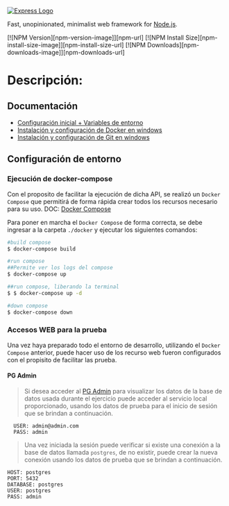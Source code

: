 [![Express Logo](https://i.cloudup.com/zfY6lL7eFa-3000x3000.png)](http://expressjs.com/)

  Fast, unopinionated, minimalist web framework for [Node.js](http://nodejs.org).

  [![NPM Version][npm-version-image]][npm-url]
  [![NPM Install Size][npm-install-size-image]][npm-install-size-url]
  [![NPM Downloads][npm-downloads-image]][npm-downloads-url]


# Descripción:

## Documentación
  - [Configuración inicial + Variables de entorno](https://www.victorvr.com/tutorial/variables-de-entorno-con-nodejs)
  - [Instalación y configuración de Docker en windows](https://docs.docker.com/desktop/install/windows-install/)
  - [Instalación y configuración de Git en windows](https://www.atlassian.com/git/tutorials/install-git#windows)

## Configuración de entorno




### Ejecución de docker-compose
Con el proposito de facilitar la ejecución de dicha API, se realizó un `Docker Compose` que permitirá de forma rápida crear todos los recursos necesario para su uso. DOC: [Docker Compose](https://levelup.gitconnected.com/creating-and-filling-a-postgres-db-with-docker-compose-e1607f6f882f)

Para poner en marcha el `Docker Compose` de forma correcta, se debe ingresar a la carpeta `./docker` y ejecutar los siguientes comandos:

```bash
#build compose
$ docker-compose build

#run compose
##Permite ver los logs del compose
$ docker-compose up 

##run compose, liberando la terminal
$ $ docker-compose up -d

#down compose
$ docker-compose down
```

### Accesos WEB para la prueba

Una vez haya preparado todo el entorno de desarrollo, utilizando el `Docker Compose` anterior, puede hacer uso de los recurso web fueron configurados con el propisito de facilitar las prueba.

#### PG Admin

> Si desea acceder al [PG Admin](http://localhost:8081/login?next=%2F) para visualizar los datos de la base de datos usada durante el ejercicio puede acceder al servicio local proporcionado, usando los datos de prueba para el inicio de sesión que se brindan a continuación.

```
  USER: admin@admin.com
  PASS: admin
```

> Una vez iniciada la sesión puede verificar si existe una conexión a la base de datos llamada `postgres`, de no existir, puede crear la nueva conexión usando los datos de prueba que se brindan a continuación.

```
HOST: postgres
PORT: 5432
DATABASE: postgres
USER: postgres
PASS: admin
```
